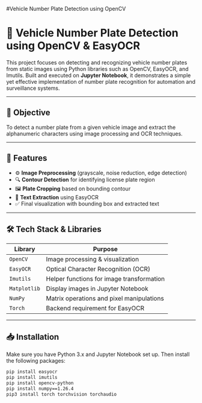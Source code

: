#Vehicle Number Plate Detection using OpenCV
# 🚗 Vehicle Number Plate Detection using OpenCV & EasyOCR

This project focuses on detecting and recognizing vehicle number plates from static images using Python libraries such as OpenCV, EasyOCR, and Imutils. Built and executed on **Jupyter Notebook**, it demonstrates a simple yet effective implementation of number plate recognition for automation and surveillance systems.

---

## 🧠 Objective

To detect a number plate from a given vehicle image and extract the alphanumeric characters using image processing and OCR techniques.

---

## 🧩 Features

- ⚙️ **Image Preprocessing** (grayscale, noise reduction, edge detection)
- 🔍 **Contour Detection** for identifying license plate region
- 🖼️ **Plate Cropping** based on bounding contour
- 🔡 **Text Extraction** using EasyOCR
- ✅ Final visualization with bounding box and extracted text

---

## 🛠️ Tech Stack & Libraries

| Library         | Purpose                                     |
|-----------------|---------------------------------------------|
| `OpenCV`        | Image processing & visualization            |
| `EasyOCR`       | Optical Character Recognition (OCR)         |
| `Imutils`       | Helper functions for image transformation   |
| `Matplotlib`    | Display images in Jupyter Notebook          |
| `NumPy`         | Matrix operations and pixel manipulations   |
| `Torch`         | Backend requirement for EasyOCR             |

---

## 📥 Installation

Make sure you have Python 3.x and Jupyter Notebook set up. Then install the following packages:

```bash
pip install easyocr
pip install imutils
pip install opencv-python
pip install numpy==1.26.4
pip3 install torch torchvision torchaudio

